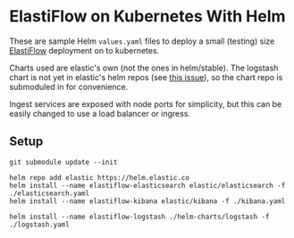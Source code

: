 # ElastiFlow on Kubernetes With Helm

These are sample Helm `values.yaml` files to deploy a small (testing) size [ElastiFlow](https://github.com/robcowart/elastiflow) deployment on to kubernetes.

Charts used are elastic's own (not the ones in helm/stable). The logstash chart is not yet in elastic's helm repos (see [this issue](https://github.com/elastic/helm-charts/issues/370)), so the chart repo is submoduled in for convenience.

Ingest services are exposed with node ports for simplicity, but this can be easily changed to use a load balancer or ingress.

## Setup

```
git submodule update --init

helm repo add elastic https://helm.elastic.co
helm install --name elastiflow-elasticsearch elastic/elasticsearch -f ./elasticsearch.yaml
helm install --name elastiflow-kibana elastic/kibana -f ./kibana.yaml

helm install --name elastiflow-logstash ./helm-charts/logstash -f ./logstash.yaml
```
